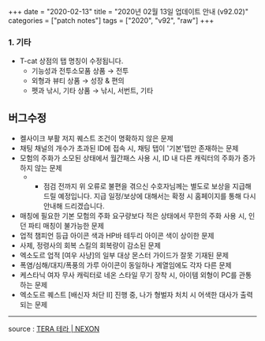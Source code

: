 +++
date = "2020-02-13"
title = "2020년 02월 13일 업데이트 안내 (v92.02)"
categories = ["patch notes"]
tags = ["2020", "v92", "raw"]
+++

### 1. 기타
- T-cat 상점의 탭 명칭이 수정됩니다.
  - 기능성과 전투소모품 상품 → 전투
  - 외형과 뷰티 상품 → 성장 & 편의
  - 펫과 낚시, 기타 상품 → 낚시, 서번트, 기타

## 버그수정

- 켈사이크 부활 저지 퀘스트 조건이 명확하지 않은 문제
- 채팅 채널의 개수가 초과된 ID에 접속 시, 채팅 탭이 '기본'탭만 존재하는 문제
- 모험의 주화가 소모된 상태에서 월간패스 사용 시, ID 내 다른 캐릭터의 주화가 증가하지 않는 문제
  - * 점검 전까지 위 오류로 불편을 겪으신 수호자님께는 별도로 보상을 지급해드릴 예정입니다. 지급 일정/보상에 대해서는 확정 시 홈페이지를 통해 다시 안내해 드리겠습니다.
- 매칭에 필요한 기본 모험의 주화 요구량보다 적은 상태에서 무한의 주화 사용 시, 인던 파티 매칭이 불가능한 문제
- 업적 챔피언 등급 아이콘 색과 HP바 테두리 아이콘 색이 상이한 문제
- 사제, 정령사의 회복 스킬의 회복량이 감소된 문제
- 엑소도르 업적 [여우 사냥]의 일부 대상 몬스터 가이드가 잘못 기재된 문제
- 폭염/심해/대지/폭풍의 가루 아이콘이 동일하나 계열임에도 각자 다른 문제
- 케스타닉 여자 무사 캐릭터로 네온 스타일 무기 장착 시, 아이템 외형이 PC를 관통하는 문제
- 엑소도르 퀘스트 [배신자 처단 II] 진행 중, 나가 형벌자 처치 시 어색한 대사가 출력되는 문제

----

source : [TERA 테라 | NEXON](http://tera.nexon.com/news/update/view.aspx?n4articlesn=427)
